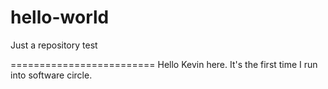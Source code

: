 # hello-world
Just a repository test

=========================
Hello
Kevin here. It's the first time I run into software circle.
